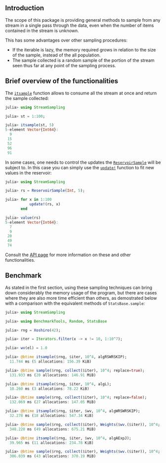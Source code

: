 
## Introduction

The scope of this package is providing general methods to sample from any stream in a single pass through the data, even when the number of items contained in the stream is unknown.

This has some advantages over other sampling procedures:

- If the iterable is lazy, the memory required grows in relation to the size of the sample, instead of the all population.
- The sample collected is a random sample of the portion of the stream seen thus far at any point of the sampling process.

## Brief overview of the functionalities

The [`itsample`](@ref) function allows to consume all the stream at once and return the sample collected:

```julia
julia> using StreamSampling

julia> st = 1:100;

julia> itsample(st, 5)
5-element Vector{Int64}:
  9
 15
 52
 96
 91
```
In some cases, one needs to control the updates the [`ReservoirSample`](@ref) will be subject to. In this case
you can simply use the [`update!`](@ref) function to fit new values in the reservoir:

```julia
julia> using StreamSampling

julia> rs = ReservoirSample(Int, 5);

julia> for x in 1:100
           update!(rs, x)
       end

julia> value(rs)
5-element Vector{Int64}:
  7
  9
 20
 49
 74
```

Consult the [API page](https://juliadynamics.github.io/StreamSampling.jl/stable/api/) for more information on these and other functionalities.

## Benchmark

As stated in the first section, using these sampling techniques can bring down considerably the memory usage of the program, 
but there are cases where they are also more time efficient than others, as demostrated below with a comparison with the 
equivalent methods of `StatsBase.sample`:

```julia
julia> using StreamSampling

julia> using BenchmarkTools, Random, StatsBase

julia> rng = Xoshiro(42);

julia> iter = Iterators.filter(x -> x != 10, 1:10^7);

julia> wv(el) = 1.0

julia> @btime itsample($rng, $iter, 10^4, algRSWRSKIP);
  11.744 ms (5 allocations: 156.39 KiB)

julia> @btime sample($rng, collect($iter), 10^4; replace=true);
  131.933 ms (20 allocations: 146.91 MiB)

julia> @btime itsample($rng, $iter, 10^4, algL);
  10.260 ms (3 allocations: 78.22 KiB)

julia> @btime sample($rng, collect($iter), 10^4; replace=false);
  132.069 ms (27 allocations: 147.05 MiB)

julia> @btime itsample($rng, $iter, $wv, 10^4, algWRSWRSKIP);
  32.278 ms (18 allocations: 547.34 KiB)

julia> @btime sample($rng, collect($iter), Weights($wv.($iter)), 10^4; replace=true);
  348.220 ms (49 allocations: 675.21 MiB)

julia> @btime itsample($rng, $iter, $wv, 10^4, algAExpJ);
  39.965 ms (11 allocations: 234.78 KiB)

julia> @btime sample($rng, collect($iter), Weights($wv.($iter)), 10^4; replace=false);
  306.039 ms (43 allocations: 370.19 MiB)
```


